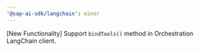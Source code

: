 ```yaml
---
'@sap-ai-sdk/langchain': minor
---
```


[New Functionality] Support `bindTools()` method in Orchestration LangChain client.
